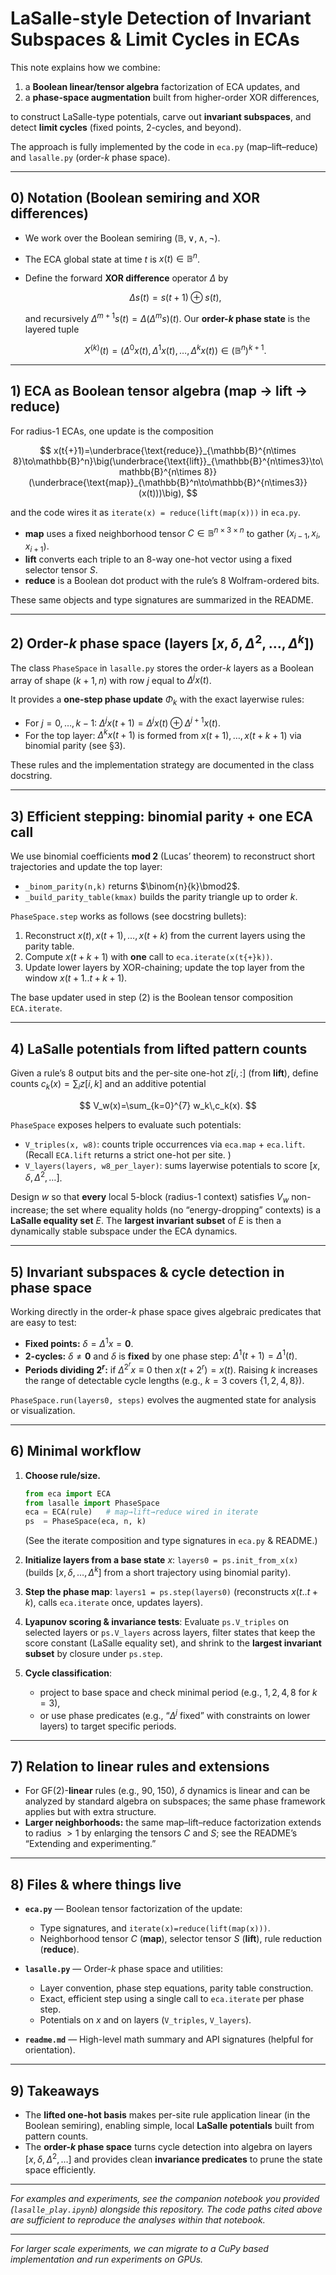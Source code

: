 # LaSalle-style Detection of Invariant Subspaces & Limit Cycles in ECAs

This note explains how we combine:

1. a **Boolean linear/tensor algebra** factorization of ECA updates, and
2. a **phase-space augmentation** built from higher-order XOR differences,

to construct LaSalle-type potentials, carve out **invariant subspaces**, and detect **limit cycles** (fixed points, 2-cycles, and beyond).

The approach is fully implemented by the code in `eca.py` (map–lift–reduce) and `lasalle.py` (order-$k$ phase space).

---

## 0) Notation (Boolean semiring and XOR differences)

* We work over the Boolean semiring $(\mathbb B,\vee,\wedge,\neg)$.
* The ECA global state at time $t$ is $x(t)\in\mathbb B^n$.
* Define the forward **XOR difference** operator $\Delta$ by

  $$
  \Delta s(t) = s(t{+}1)\oplus s(t),
  $$

  and recursively $\Delta^{m+1}s(t)=\Delta(\Delta^m s)(t)$.
  Our **order-$k$ phase state** is the layered tuple

  $$
  X^{(k)}(t)=\big(\Delta^0 x(t),\Delta^1 x(t),\ldots,\Delta^k x(t)\big)\in(\mathbb B^n)^{k+1}.
  $$

---

## 1) ECA as Boolean tensor algebra (map → lift → reduce)

For radius-1 ECAs, one update is the composition

$$
x(t{+}1)=\underbrace{\text{reduce}}_{\mathbb{B}^{n\times 8}\to\mathbb{B}^n}\big(\underbrace{\text{lift}}_{\mathbb{B}^{n\times3}\to\mathbb{B}^{n\times 8}}(\underbrace{\text{map}}_{\mathbb{B}^n\to\mathbb{B}^{n\times3}}(x(t)))\big),
$$

and the code wires it as `iterate(x) = reduce(lift(map(x)))` in `eca.py`. &#x20;

* **map** uses a fixed neighborhood tensor $C\in\mathbb B^{n\times3\times n}$ to gather $(x_{i-1},x_i,x_{i+1})$.&#x20;
* **lift** converts each triple to an 8-way one-hot vector using a fixed selector tensor $S$.&#x20;
* **reduce** is a Boolean dot product with the rule’s 8 Wolfram-ordered bits.&#x20;

These same objects and type signatures are summarized in the README.&#x20;

---

## 2) Order-$k$ phase space (layers $[x,\delta,\Delta^2,\ldots,\Delta^k]$)

The class `PhaseSpace` in `lasalle.py` stores the order-$k$ layers as a Boolean array of shape $(k{+}1,n)$ with row $j$ equal to $\Delta^j x(t)$.&#x20;

It provides a **one-step phase update** $\Phi_k$ with the exact layerwise rules:

* For $j=0,\dots,k-1$: $\Delta^j x(t{+}1)=\Delta^j x(t)\oplus\Delta^{j+1}x(t)$.
* For the top layer: $\Delta^k x(t{+}1)$ is formed from $x(t{+}1),\dots,x(t{+}k{+}1)$ via binomial parity (see §3).

These rules and the implementation strategy are documented in the class docstring.&#x20;

---

## 3) Efficient stepping: binomial parity + one ECA call

We use binomial coefficients **mod 2** (Lucas’ theorem) to reconstruct short trajectories and update the top layer:

* `_binom_parity(n,k)` returns $\binom{n}{k}\bmod2$.&#x20;
* `_build_parity_table(kmax)` builds the parity triangle up to order $k$.&#x20;

`PhaseSpace.step` works as follows (see docstring bullets):

1. Reconstruct $x(t),x(t{+}1),\dots,x(t{+}k)$ from the current layers using the parity table.
2. Compute $x(t{+}k{+}1)$ with **one** call to `eca.iterate(x(t{+}k))`.
3. Update lower layers by XOR-chaining; update the top layer from the window $x(t{+}1..t{+}k{+}1)$.&#x20;

The base updater used in step (2) is the Boolean tensor composition `ECA.iterate`.&#x20;

---

## 4) LaSalle potentials from lifted pattern counts

Given a rule’s 8 output bits and the per-site one-hot $z[i,:]$ (from **lift**), define counts $c_k(x)=\sum_i z[i,k]$ and an additive potential

$$
V_w(x)=\sum_{k=0}^{7} w_k\,c_k(x).
$$

`PhaseSpace` exposes helpers to evaluate such potentials:

* `V_triples(x, w8)`: counts triple occurrences via `eca.map` + `eca.lift`.&#x20;
  (Recall `ECA.lift` returns a strict one-hot per site. )
* `V_layers(layers, w8_per_layer)`: sums layerwise potentials to score $[x,\delta,\Delta^2,\dots]$.&#x20;

Design $w$ so that **every** local 5-block (radius-1 context) satisfies $V_w$ non-increase; the set where equality holds (no “energy-dropping” contexts) is a **LaSalle equality set** $E$. The **largest invariant subset** of $E$ is then a dynamically stable subspace under the ECA dynamics.

---

## 5) Invariant subspaces & cycle detection in phase space

Working directly in the order-$k$ phase space gives algebraic predicates that are easy to test:

* **Fixed points:** $\delta=\Delta^1 x=\mathbf 0$.
* **2-cycles:** $\delta\neq \mathbf 0$ and $\delta$ is **fixed** by one phase step: $\Delta^1(t{+}1)=\Delta^1(t)$.
* **Periods dividing $2^r$:** if $\Delta^{2^r}x\equiv 0$ then $x(t{+}2^r)=x(t)$. Raising $k$ increases the range of detectable cycle lengths (e.g., $k{=}3$ covers $\{1,2,4,8\}$).

`PhaseSpace.run(layers0, steps)` evolves the augmented state for analysis or visualization.&#x20;

---

## 6) Minimal workflow

1. **Choose rule/size.**

   ```python
   from eca import ECA
   from lasalle import PhaseSpace
   eca = ECA(rule)   # map→lift→reduce wired in iterate
   ps  = PhaseSpace(eca, n, k)
   ```

   (See the iterate composition and type signatures in `eca.py` & README.) &#x20;

2. **Initialize layers from a base state** $x$:
   `layers0 = ps.init_from_x(x)` (builds $[x,\delta,\ldots,\Delta^k]$ from a short trajectory using binomial parity).

3. **Step the phase map**:
   `layers1 = ps.step(layers0)` (reconstructs $x(t..t{+}k)$, calls `eca.iterate` once, updates layers).&#x20;

4. **Lyapunov scoring & invariance tests**:
   Evaluate `ps.V_triples` on selected layers or `ps.V_layers` across layers, filter states that keep the score constant (LaSalle equality set), and shrink to the **largest invariant subset** by closure under `ps.step`.&#x20;

5. **Cycle classification**:

   * project to base space and check minimal period (e.g., $1,2,4,8$ for $k{=}3$),
   * or use phase predicates (e.g., “$\Delta^j$ fixed” with constraints on lower layers) to target specific periods.

---

## 7) Relation to linear rules and extensions

* For GF(2)-**linear** rules (e.g., 90, 150), $\delta$ dynamics is linear and can be analyzed by standard algebra on subspaces; the same phase framework applies but with extra structure.
* **Larger neighborhoods:** the same map–lift–reduce factorization extends to radius $>1$ by enlarging the tensors $C$ and $S$; see the README’s “Extending and experimenting.”&#x20;

---

## 8) Files & where things live

* **`eca.py`** — Boolean tensor factorization of the update:

  * Type signatures, and `iterate(x)=reduce(lift(map(x)))`.&#x20;
  * Neighborhood tensor $C$ (**map**), selector tensor $S$ (**lift**), rule reduction (**reduce**).  &#x20;
* **`lasalle.py`** — Order-$k$ phase space and utilities:

  * Layer convention, phase step equations, parity table construction. &#x20;
  * Exact, efficient step using a single call to `eca.iterate` per phase step.&#x20;
  * Potentials on $x$ and on layers (`V_triples`, `V_layers`).&#x20;
* **`readme.md`** — High-level math summary and API signatures (helpful for orientation). &#x20;

---

## 9) Takeaways

* The **lifted one-hot basis** makes per-site rule application linear (in the Boolean semiring), enabling simple, local **LaSalle potentials** built from pattern counts.&#x20;
* The **order-$k$ phase space** turns cycle detection into algebra on layers $[x,\delta,\Delta^2,\ldots]$ and provides clean **invariance predicates** to prune the state space efficiently.&#x20;

---

*For examples and experiments, see the companion notebook you provided (`lasalle_play.ipynb`) alongside this repository. The code paths cited above are sufficient to reproduce the analyses within that notebook.*

---

*For larger scale experiments, we can migrate to a CuPy based implementation and run experiments on GPUs.*